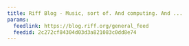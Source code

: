 ```yaml
---
title: Riff Blog - Music, sort of. And computing. And ...
params:
  feedlink: https://blog.riff.org/general_feed
  feedid: 2c272cf84304d03d3a821083c0dd8e74
---
```

